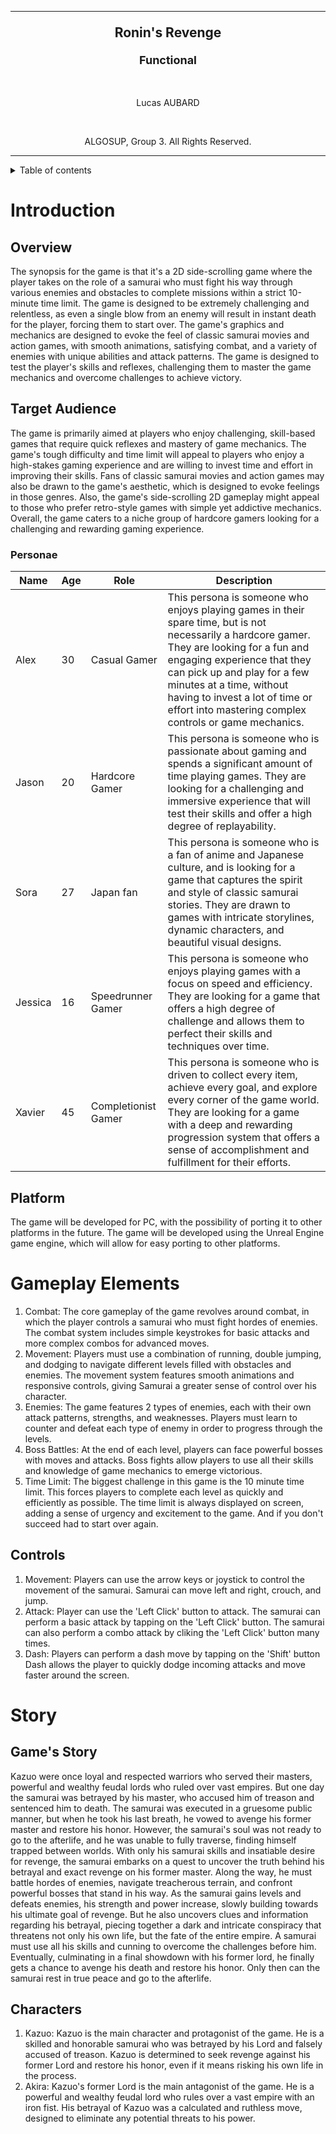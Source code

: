 <hr>

<p align="center" style="font-weight: bold; font-size: 21px"> Ronin's Revenge</p>
<p align="center" style="font-weight: bold; font-size: 18px"> Functional</p>
<br>
<p align="center"> Lucas AUBARD</p>
<br>

<p align="center"> ALGOSUP, Group 3. All Rights Reserved. </p>

<hr>

<details>
<summary>Table of contents</summary>

- [Introduction](#introduction)
  - [Overview](#overview)
  - [Target Audience](#target-audience)
    - [Personae](#personae)
  - [Platform](#platform)
- [Gameplay Elements](#gameplay-elements)
  - [Controls](#controls)
- [Story](#story)
  - [Game's Story](#games-story)
  - [Characters](#characters)
</details>

# Introduction
## Overview
The synopsis for the game is that it's a 2D side-scrolling game where the player takes on the role of a samurai who must fight his way through various enemies and obstacles to complete missions within a strict 10-minute time limit. The game is designed to be extremely challenging and relentless, as even a single blow from an enemy will result in instant death for the player, forcing them to start over. The game's graphics and mechanics are designed to evoke the feel of classic samurai movies and action games, with smooth animations, satisfying combat, and a variety of enemies with unique abilities and attack patterns. The game is designed to test the player's skills and reflexes, challenging them to master the game mechanics and overcome challenges to achieve victory.

## Target Audience
The game is primarily aimed at players who enjoy challenging, skill-based games that require quick reflexes and mastery of game mechanics. The game's tough difficulty and time limit will appeal to players who enjoy a high-stakes gaming experience and are willing to invest time and effort in improving their skills. Fans of classic samurai movies and action games may also be drawn to the game's aesthetic, which is designed to evoke feelings in those genres. Also, the game's side-scrolling 2D gameplay might appeal to those who prefer retro-style games with simple yet addictive mechanics. Overall, the game caters to a niche group of hardcore gamers looking for a challenging and rewarding gaming experience.
### Personae
| Name    | Age | Role                | Description                                                                                                                                                                                                                                                                                                                       |
|---------|-----|---------------------|-----------------------------------------------------------------------------------------------------------------------------------------------------------------------------------------------------------------------------------------------------------------------------------------------------------------------------------|
| Alex    | 30  | Casual Gamer        | This persona is someone who enjoys playing games in their spare time, but is not necessarily a hardcore gamer. They are looking for a fun and engaging experience that they can pick up and play for a few minutes at a time, without having to invest a lot of time or effort into mastering complex controls or game mechanics. |
| Jason   | 20  | Hardcore Gamer      | This persona is someone who is passionate about gaming and spends a significant amount of time playing games. They are looking for a challenging and immersive experience that will test their skills and offer a high degree of replayability.                                                                                   |
| Sora    | 27  | Japan fan           | This persona is someone who is a fan of anime and Japanese culture, and is looking for a game that captures the spirit and style of classic samurai stories. They are drawn to games with intricate storylines, dynamic characters, and beautiful visual designs.                                                                 |
| Jessica | 16  | Speedrunner Gamer   | This persona is someone who enjoys playing games with a focus on speed and efficiency. They are looking for a game that offers a high degree of challenge and allows them to perfect their skills and techniques over time.                                                                                                       |
| Xavier  | 45  | Completionist Gamer | This persona is someone who is driven to collect every item, achieve every goal, and explore every corner of the game world. They are looking for a game with a deep and rewarding progression system that offers a sense of accomplishment and fulfillment for their efforts.                                                    |

## Platform
The game will be developed for PC, with the possibility of porting it to other platforms in the future. The game will be developed using the Unreal Engine game engine, which will allow for easy porting to other platforms.

# Gameplay Elements
1. Combat: The core gameplay of the game revolves around combat, in which the player controls a samurai who must fight hordes of enemies. The combat system includes simple keystrokes for basic attacks and more complex combos for advanced moves. 
2. Movement: Players must use a combination of running, double jumping, and dodging to navigate different levels filled with obstacles and enemies. The movement system features smooth animations and responsive controls, giving Samurai a greater sense of control over his character. 
3. Enemies: The game features 2 types of enemies, each with their own attack patterns, strengths, and weaknesses. Players must learn to counter and defeat each type of enemy in order to progress through the levels. 
4. Boss Battles: At the end of each level, players can face powerful bosses with moves and attacks. Boss fights allow players to use all their skills and knowledge of game mechanics to emerge victorious. 
5. Time Limit: The biggest challenge in this game is the 10 minute time limit. This forces players to complete each level as quickly and efficiently as possible. The time limit is always displayed on screen, adding a sense of urgency and excitement to the game. And if you don't succeed had to start over again.

## Controls
1. Movement: Players can use the arrow keys or joystick to control the movement of the samurai. Samurai can move left and right, crouch, and jump.
2. Attack: Player can use the 'Left Click' button to attack. The samurai can perform a basic attack by tapping on the 'Left Click' button. The samurai can also perform a combo attack by cliking the 'Left Click' button many times.
4. Dash: Players can perform a dash move by tapping on the 'Shift' button Dash allows the player to quickly dodge incoming attacks and move faster around the screen.

# Story

## Game's Story
Kazuo were once loyal and respected warriors who served their masters, powerful and wealthy feudal lords who ruled over vast empires. But one day the samurai was betrayed by his master, who accused him of treason and sentenced him to death.
The samurai was executed in a gruesome public manner, but when he took his last breath, he vowed to avenge his former master and restore his honor. However, the samurai's soul was not ready to go to the afterlife, and he was unable to fully traverse, finding himself trapped between worlds.
With only his samurai skills and insatiable desire for revenge, the samurai embarks on a quest to uncover the truth behind his betrayal and exact revenge on his former master. Along the way, he must battle hordes of enemies, navigate treacherous terrain, and confront powerful bosses that stand in his way.
As the samurai gains levels and defeats enemies, his strength and power increase, slowly building towards his ultimate goal of revenge. But he also uncovers clues and information regarding his betrayal, piecing together a dark and intricate conspiracy that threatens not only his own life, but the fate of the entire empire.
A samurai must use all his skills and cunning to overcome the challenges before him. Eventually, culminating in a final showdown with his former lord, he finally gets a chance to avenge his death and restore his honor. Only then can the samurai rest in true peace and go to the afterlife.

## Characters
1. Kazuo: Kazuo is the main character and protagonist of the game. He is a skilled and honorable samurai who was betrayed by his Lord and falsely accused of treason. Kazuo is determined to seek revenge against his former Lord and restore his honor, even if it means risking his own life in the process.
2. Akira: Kazuo's former Lord is the main antagonist of the game. He is a powerful and wealthy feudal lord who rules over a vast empire with an iron fist. His betrayal of Kazuo was a calculated and ruthless move, designed to eliminate any potential threats to his power.